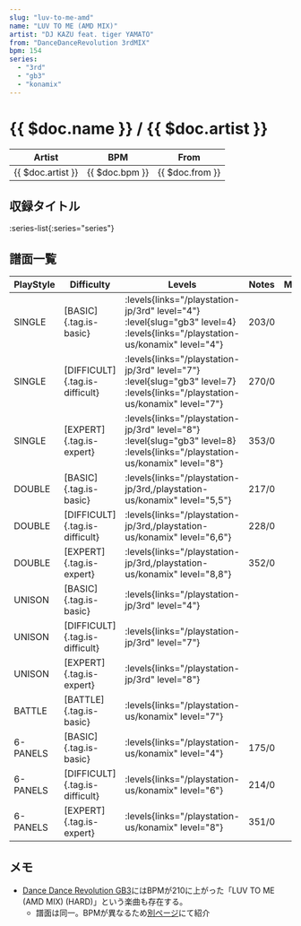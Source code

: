 ```yaml
---
slug: "luv-to-me-amd"
name: "LUV TO ME (AMD MIX)"
artist: "DJ KAZU feat. tiger YAMATO"
from: "DanceDanceRevolution 3rdMIX"
bpm: 154
series:
  - "3rd"
  - "gb3"
  - "konamix"
---
```


# {{ $doc.name }} / {{ $doc.artist }}

|Artist|BPM|From|
|------|---|----|
|{{ $doc.artist }}|{{ $doc.bpm }}|{{ $doc.from }}|

## 収録タイトル

:series-list{:series="series"}

## 譜面一覧

|PlayStyle|Difficulty|Levels|Notes|Movie|
|---------|----------|------|-----|-----|
|SINGLE|[BASIC]{.tag.is-basic}| :levels{links="/playstation-jp/3rd" level="4"} :level{slug="gb3" level=4} :levels{links="/playstation-us/konamix" level="4"}|203/0||
|SINGLE|[DIFFICULT]{.tag.is-difficult}| :levels{links="/playstation-jp/3rd" level="7"} :level{slug="gb3" level=7} :levels{links="/playstation-us/konamix" level="7"}|270/0||
|SINGLE|[EXPERT]{.tag.is-expert}| :levels{links="/playstation-jp/3rd" level="8"} :level{slug="gb3" level=8} :levels{links="/playstation-us/konamix" level="8"}|353/0||
|DOUBLE|[BASIC]{.tag.is-basic}| :levels{links="/playstation-jp/3rd,/playstation-us/konamix" level="5,5"}|217/0||
|DOUBLE|[DIFFICULT]{.tag.is-difficult}| :levels{links="/playstation-jp/3rd,/playstation-us/konamix" level="6,6"}|228/0||
|DOUBLE|[EXPERT]{.tag.is-expert}| :levels{links="/playstation-jp/3rd,/playstation-us/konamix" level="8,8"}|352/0||
|UNISON|[BASIC]{.tag.is-basic}| :levels{links="/playstation-jp/3rd" level="4"}|||
|UNISON|[DIFFICULT]{.tag.is-difficult}| :levels{links="/playstation-jp/3rd" level="7"}|||
|UNISON|[EXPERT]{.tag.is-expert}| :levels{links="/playstation-jp/3rd" level="8"}|||
|BATTLE|[BATTLE]{.tag.is-basic}| :levels{links="/playstation-us/konamix" level="7"}|||
|6-PANELS|[BASIC]{.tag.is-basic}| :levels{links="/playstation-us/konamix" level="4"}|175/0||
|6-PANELS|[DIFFICULT]{.tag.is-difficult}| :levels{links="/playstation-us/konamix" level="6"}|214/0||
|6-PANELS|[EXPERT]{.tag.is-expert}| :levels{links="/playstation-us/konamix" level="8"}|351/0||

## メモ

- [Dance Dance Revolution GB3](/series/gb3)にはBPMが210に上がった「LUV TO ME (AMD MIX) (HARD)」という楽曲も存在する。
  - 譜面は同一。BPMが異なるため[別ページ](/songs/luv-to-me-amd-hard)にて紹介
